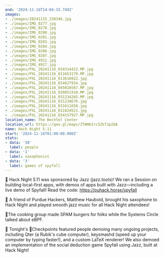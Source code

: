 ```yaml
---
end: '2024-11-16T14:04:33.749Z'
images:
- ./images/20241115_230346.jpg
- ./images/IMG_0277.jpg
- ./images/IMG_0278.jpg
- ./images/IMG_0280.jpg
- ./images/IMG_0281.jpg
- ./images/IMG_0283.jpg
- ./images/IMG_0284.jpg
- ./images/IMG_0286.jpg
- ./images/IMG_0287.jpg
- ./images/IMG_4912.jpg
- ./images/IMG_4917.jpg
- ./images/PXL_20241116_010314422.MP.jpg
- ./images/PXL_20241116_011653179.MP.jpg
- ./images/PXL_20241116_013616022.jpg
- ./images/PXL_20241116_024627924.jpg
- ./images/PXL_20241116_045028567.MP.jpg
- ./images/PXL_20241116_030951910.MP.jpg
- ./images/PXL_20241116_031234265.MP.jpg
- ./images/PXL_20241116_031238676.jpg
- ./images/PXL_20241116_031611658.jpg
- ./images/PXL_20241116_031824521.jpg
- ./images/PXL_20241116_034157927.MP.jpg
location_name: The Bechtel Center
location_url: https://goo.gl/maps/ZTWH61rc5ZkTJp2QA
name: Hack Night 5.11
start: '2024-11-16T01:00:00.000Z'
stats:
- data: '50'
  label: people
- data: '1'
  label: saxophonist
- data: '3'
  label: games of spyfall
---
```


🎷 Hack Night 5.11 was sponsored by Jazz (jazz.tools)! We ran a Session on building local-first apps, with demos of apps built with Jazz—including a live demo of Spyfall! Read the code: https://puhack.horse/spyfall

🎷 A friend of Purdue Hackers, Matthew Haubold, brought his saxophone to Hack Night and played smooth jazz music for all Hack Night attendees!

🎷The cooking group made SPAM burgers for folks while the Systems Circle talked about eBPF.

🎷 Tonight's 🏁Checkpoints featured people demoing many ongoing projects, including Qter (a Rubik's cube computer), keysmashd (speed up your computer by typing faster!), and a custom LaTeX renderer! We also demoed an implementation of the social deduction game Spyfall using Jazz, built at Hack Night!